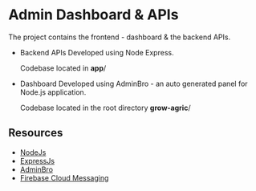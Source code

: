 # Admin Dashboard & APIs

The project contains the frontend - dashboard & the backend APIs.

- Backend APIs
	Developed using Node Express.
	
	Codebase located in **app**/
   
- Dashboard
	Developed using AdminBro - an auto generated panel for Node.js application. 
	
	Codebase located in the root directory **grow-agric**/


## Resources

* [NodeJs](https://nodejs.org/)
* [ExpressJs](https://expressjs.com/)
* [AdminBro](https://beta.adminbro.com/)
* [Firebase Cloud Messaging](https://firebase.google.com/docs/cloud-messaging/)
